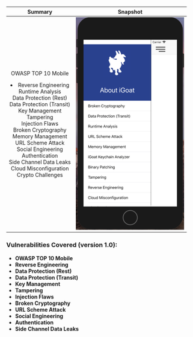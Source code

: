 Summary            |  Snapshot
:-------------------------:|:-------------------------:
OWASP TOP 10 Mobile </br><p align="left"><li>Reverse Engineering</br>Runtime Analysis</br>Data Protection (Rest)</br>Data Protection (Transit)</br>Key Management</br>Tampering</br>Injection Flaws</br>Broken Cryptography</br>Memory Management</br>URL Scheme Attack</br>Social Engineering</br>Authentication</br>Side Channel Data Leaks</br>Cloud Misconfiguration</br>Crypto Challenges |  ![](https://raw.githubusercontent.com/swaroopsy/test/master/iGoat_2.png)





### Vulnerabilities Covered (version 1.0): ###
* __OWASP TOP 10 Mobile__
* __Reverse Engineering__
* __Data Protection (Rest)__
* __Data Protection (Transit)__
* __Key Management__
* __Tampering__ 
* __Injection Flaws__
* __Broken Cryptography__
* __URL Scheme Attack__
* __Social Engineering__
* __Authentication__
* __Side Channel Data Leaks__


